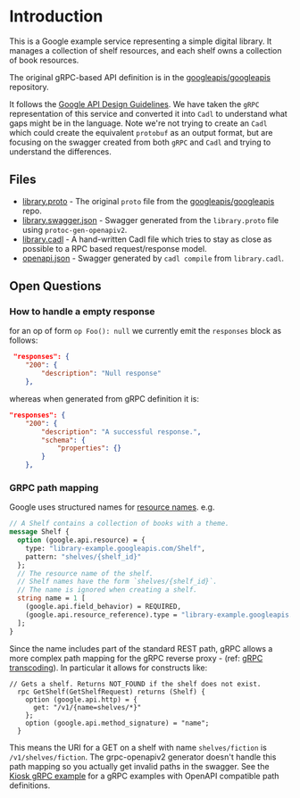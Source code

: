 # Introduction
This is a Google example service representing a simple digital library.
It manages a collection of shelf resources, and each shelf owns a collection
of book resources.

The original gRPC-based API definition is in the [googleapis/googleapis](https://github.com/googleapis/googleapis/) repository.

It follows the [Google API Design Guidelines](https://cloud.google.com/apis/design). We have taken the `gRPC` representation of this service and converted it into `Cadl` to understand what gaps might be in the language.  Note we're not trying to create an `Cadl` which could create the equivalent `protobuf` as an output format, but are focusing on the swagger created from both `gRPC` and `Cadl` and trying to understand the differences.

## Files
* [library.proto](library.proto) - The original `proto` file from the [googleapis/googleapis](https://github.com/googleapis/googleapis/tree/master/google/example/library) repo.
* [library.swagger.json](library.swagger.json) - Swagger generated from the `library.proto` file using `protoc-gen-openapiv2`.
* [library.cadl](library.cadl) - A hand-written Cadl file which tries to stay as close as possible to a RPC based request/response model.
* [openapi.json](openapi.json) - Swagger generated by `cadl compile` from `library.cadl`.

## Open Questions

### How to handle a empty response
for an op of form `op Foo(): null` we currently emit the `responses` block as follows:

``` json
 "responses": {
    "200": {
        "description": "Null response"
    },
```

whereas when generated from gRPC definition it is:

```json
"responses": {
    "200": {
        "description": "A successful response.",
        "schema": {
            "properties": {}
        }
    },
```

### GRPC path mapping
Google uses structured names for [resource names](https://cloud.google.com/apis/design/resource_names).  e.g.

```protobuf
// A Shelf contains a collection of books with a theme.
message Shelf {
  option (google.api.resource) = {
    type: "library-example.googleapis.com/Shelf",
    pattern: "shelves/{shelf_id}"
  };
  // The resource name of the shelf.
  // Shelf names have the form `shelves/{shelf_id}`.
  // The name is ignored when creating a shelf.
  string name = 1 [
    (google.api.field_behavior) = REQUIRED,
    (google.api.resource_reference).type = "library-example.googleapis.com/Shelf"
  ];
}
```
Since the name includes part of the standard REST path, gRPC allows a more complex path mapping for the gRPC reverse proxy - (ref: [gRPC transcoding](https://cloud.google.com/endpoints/docs/grpc-service-config/reference/rpc/google.api#google.api.HttpRule)).  In particular it allows for constructs like:

```
// Gets a shelf. Returns NOT_FOUND if the shelf does not exist.
  rpc GetShelf(GetShelfRequest) returns (Shelf) {
    option (google.api.http) = {
      get: "/v1/{name=shelves/*}"
    };
    option (google.api.method_signature) = "name";
  }
```

This means the URI for a GET on a shelf with name `shelves/fiction` is `/v1/shelves/fiction`.  The grpc-openapiv2 generator doesn't handle this path mapping so you actually get invalid paths in the swagger. See the [Kiosk gRPC example](../grpc-kiosk-example) for a gRPC examples with OpenAPI compatible path definitions.

